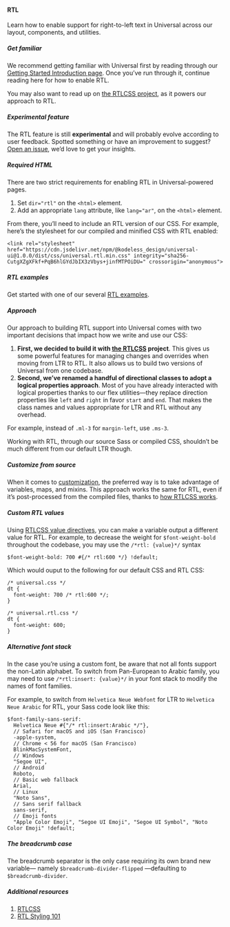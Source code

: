 #### RTL

Learn how to enable support for right-to-left text in Universal across our layout, components, and utilities.

##### Get familiar

We recommend getting familiar with Universal first by reading through our [Getting Started Introduction page](). Once you’ve run through it, continue reading here for how to enable RTL.

You may also want to read up on [the RTLCSS project](), as it powers our approach to RTL.

<div class="alert alert-warning">
    <h5>Experimental feature</h5>
    <p>The RTL feature is still <strong>experimental</strong> and will probably evolve according to user feedback. Spotted something or have an improvement to suggest? <a href="https://github.com/kodeless-design/universal/issues/new">Open an issue</a>, we’d love to get your insights.
    </p>
</div>

##### Required HTML

There are two strict requirements for enabling RTL in Universal-powered pages.

1. Set `dir="rtl"` on the `<html>` element.
2. Add an appropriate `lang` attribute, like `lang="ar"`, on the `<html>` element.

From there, you’ll need to include an RTL version of our CSS. For example, here’s the stylesheet for our compiled and minified CSS with RTL enabled:
```
<link rel="stylesheet" href="https://cdn.jsdelivr.net/npm/@kodeless_design/universal-ui@1.0.0/dist/css/universal.rtl.min.css" integrity="sha256-CutgXZgXFkf+PqB6hlGYdJbIX3zVbys+jinfMTPOiDU=" crossorigin="anonymous">
```

##### RTL examples

Get started with one of our several [RTL examples]().

##### Approach

Our approach to building RTL support into Universal comes with two important decisions that impact how we write and use our CSS:
1. **First, we decided to build it with [the RTLCSS]() project**. This gives us some powerful features for managing changes and overrides when moving from LTR to RTL. It also allows us to build two versions of Universal from one codebase.
2. **Second, we’ve renamed a handful of directional classes to adopt a logical properties approach**. Most of you have already interacted with logical properties thanks to our flex utilities—they replace direction properties like `left` and `right` in favor `start` and `end`. That makes the class names and values appropriate for LTR and RTL without any overhead.

For example, instead of `.ml-3` for `margin-left`, use `.ms-3`.

Working with RTL, through our source Sass or compiled CSS, shouldn’t be much different from our default LTR though.

##### Customize from source

When it comes to [customization](), the preferred way is to take advantage of variables, maps, and mixins. This approach works the same for RTL, even if it’s post-processed from the compiled files, thanks to [how RTLCSS works]().

##### Custom RTL values

Using [RTLCSS value directives](), you can make a variable output a different value for RTL. For example, to decrease the weight for `$font-weight-bold` throughout the codebase, you may use the `/*rtl: {value}*/` syntax
```
$font-weight-bold: 700 #{/* rtl:600 */} !default;
```

Which would ouput to the following for our default CSS and RTL CSS:
```
/* universal.css */
dt {
  font-weight: 700 /* rtl:600 */;
}

/* universal.rtl.css */
dt {
  font-weight: 600;
}
```

##### Alternative font stack

In the case you’re using a custom font, be aware that not all fonts support the non-Latin alphabet. To switch from Pan-European to Arabic family, you may need to use `/*rtl:insert: {value}*/` in your font stack to modify the names of font families.

For example, to switch from `Helvetica Neue Webfont` for LTR to `Helvetica Neue Arabic` for RTL, your Sass code look like this:
```
$font-family-sans-serif:
  Helvetica Neue #{"/* rtl:insert:Arabic */"},
  // Safari for macOS and iOS (San Francisco)
  -apple-system,
  // Chrome < 56 for macOS (San Francisco)
  BlinkMacSystemFont,
  // Windows
  "Segoe UI",
  // Android
  Roboto,
  // Basic web fallback
  Arial,
  // Linux
  "Noto Sans",
  // Sans serif fallback
  sans-serif,
  // Emoji fonts
  "Apple Color Emoji", "Segoe UI Emoji", "Segoe UI Symbol", "Noto Color Emoji" !default;
```

##### The breadcrumb case

The breadcrumb separator is the only case requiring its own brand new variable— namely `$breadcrumb-divider-flipped` —defaulting to `$breadcrumb-divider`.

##### Additional resources
1. [RTLCSS]()
2. [RTL Styling 101]()